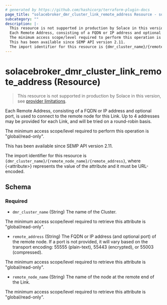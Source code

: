 ```yaml
---
# generated by https://github.com/hashicorp/terraform-plugin-docs
page_title: "solacebroker_dmr_cluster_link_remote_address Resource - solacebroker"
subcategory: ""
description: |-
  This resource is not supported in production by Solace in this version, see provider limitations.
  Each Remote Address, consisting of a FQDN or IP address and optional port, is used to connect to the remote node for this Link. Up to 4 addresses may be provided for each Link, and will be tried on a round-robin basis.
  The minimum access scope/level required to perform this operation is "global/read-only".
  This has been available since SEMP API version 2.11.
  The import identifier for this resource is {dmr_cluster_name}/{remote_node_name}/{remote_address}, where {&lt;attribute&gt;} represents the value of the attribute and it must be URL-encoded.
---
```


# solacebroker_dmr_cluster_link_remote_address (Resource)

> This resource is not supported in production by Solace in this version, see [provider limitations](https://registry.terraform.io/providers/solaceproducts/solacebrokerappliance/latest/docs#limitations).

Each Remote Address, consisting of a FQDN or IP address and optional port, is used to connect to the remote node for this Link. Up to 4 addresses may be provided for each Link, and will be tried on a round-robin basis.



The minimum access scope/level required to perform this operation is "global/read-only".

This has been available since SEMP API version 2.11.

The import identifier for this resource is `{dmr_cluster_name}/{remote_node_name}/{remote_address}`, where {&lt;attribute&gt;} represents the value of the attribute and it must be URL-encoded.



<!-- schema generated by tfplugindocs -->
## Schema

### Required

- `dmr_cluster_name` (String) The name of the Cluster.

The minimum access scope/level required to retrieve this attribute is "global/read-only".
- `remote_address` (String) The FQDN or IP address (and optional port) of the remote node. If a port is not provided, it will vary based on the transport encoding: 55555 (plain-text), 55443 (encrypted), or 55003 (compressed).

The minimum access scope/level required to retrieve this attribute is "global/read-only".
- `remote_node_name` (String) The name of the node at the remote end of the Link.

The minimum access scope/level required to retrieve this attribute is "global/read-only".
